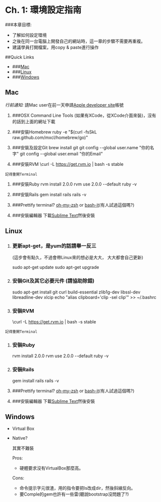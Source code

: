 # Ch. 1: 環境設定指南

###本章目標:

* 了解如何設定環境
* 之後在同一台電腦上開發自己的網站時，這一章的步驟不需要再重複。
* 建議學員打開檔案，用copy & paste進行操作

##Quick Links
* ###[Mac](https://github.com/railsgirls-taiwan/workshop_guide/blob/master/01_env_setup.md#mac)
* ###[Linux](https://github.com/railsgirls-taiwan/workshop_guide/blob/master/01_env_setup.md#linux)
* ###[Windows](https://github.com/railsgirls-taiwan/workshop_guide/blob/master/01_env_setup.md#windows)

## Mac

  *行前通知:* 請Mac user在前一天申請[Apple developer site](https://developer.apple.com/downloads/index.action)帳號

  1. ###OSX Command Line Tools
    (如果有XCode，從XCode介面來裝)，沒有的話到上面的網址下載

  1. ###安裝Homebrew
        ruby -e "$(curl -fsSkL raw.github.com/mxcl/homebrew/go)"

  1. ###安裝及設定Git
        brew install git
        git config --global user.name "你的名字"
        git config --global user.email "你的Email"

  1. ###安裝RVM
        \curl -L https://get.rvm.io | bash -s stable

    記得重開Terminal

  1. ###安裝Ruby
        rvm install 2.0.0
        rvm use 2.0.0 --default
        ruby -v

  1. ###安裝Rails
        gem install rails
        rails -v

  1. ###Prettify terminal?
    [oh-my-zsh](https://github.com/robbyrussell/oh-my-zsh) or [bash-it](https://github.com/revans/bash-it)(有人試過這個嗎?)

  1. ###安裝編輯器
     下載[Sublime Text](http://www.sublimetext.com/)然後安裝

## Linux

  1. ### 更新apt-get，是yum的話請舉一反三
     (這步會有點久，不過會帶Linux來的想必是大大， 大大都會自己更新)

        sudo apt-get update
        sudo apt-get upgrade

  1. ### 安裝Git及其它必要元件 (請協助除錯)
        sudo apt-get install git curl build-essential zlib1g-dev libssl-dev libreadline-dev xlcip
        echo "alias clipboard='clip -sel clip'" >> ~/.bashrc

  1. ### 安裝RVM
        \curl -L https://get.rvm.io | bash -s stable

    記得重開Terminal

  1. ### 安裝Ruby
        rvm install 2.0.0
        rvm use 2.0.0 --default
        ruby -v

  1. ### 安裝Rails
        gem install rails
        rails -v

  1. ###Prettify terminal?
    [oh-my-zsh](https://github.com/robbyrussell/oh-my-zsh) or [bash-it](https://github.com/revans/bash-it)(有人試過這個嗎?)

  1. ###安裝編輯器
     下載[Sublime Text](http://www.sublimetext.com/)然後安裝


## Windows

* Virtual Box

* Native?

    其實不難裝

    Pros:

    * 硬體要求沒有VirtualBox那麼高。

    Cons:

    * 命令提示字元很渣，用的指令要把ls改成dir，然後斜線反向。
    * 要Comple的gem也許有一些雷(聽說bootstrap沒問題了?)
